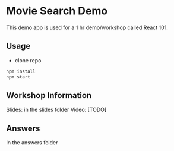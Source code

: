 # Movie Search Demo

This demo app is used for a 1 hr demo/workshop called React 101.

## Usage

* clone repo

``` sh
npm install
npm start
```

## Workshop Information

Slides: in the slides folder
Video: [TODO]

## Answers

In the answers folder


